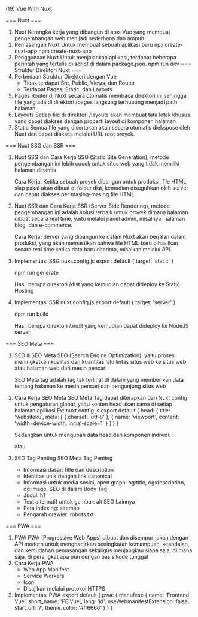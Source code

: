 (19) Vue With Nuxt

=== Nuxt ===
1. Nuxt
    Kerangka kerja yang dibangun di atas Vue yang membuat pengembangan web menjjadi sederhana dan ampuh
2. Pemasangan Nuxt
    Untuk membuat sebuah aplikasi baru
    npx create-nuxt-app <nama-proyek>
    npm create-nuxt-app
3. Penggunaan Nuxt
    Untuk menjalankan aplikasi, terdapat beberapa perintah yang tertulis di script di dalam package.json.
    npm run dev
=== Struktur Direktori Nuxt ===
1. Perbedaan Struktur Direktori dengan Vue
    - Tidak terdapat Src, Public, Views, dan Router
    - Terdapat Pages, Static, dan Layouts
2. Pages
    Router di Nuxt secara otomatis membaca direktori ini sehingga file yang ada di direktori /pages langsung terhubung menjadi path halaman
3. Layouts
    Setiap file di direktori /layouts akan membuat tata letak khusus yang dapat diakses dengan properti layout di komponen halaman
4. Static
    Semua file yang disertakan akan secara otomatis diekspose oleh Nuxt dan dapat diakses melalui URL root proyek.

=== Nuxt SSG dan SSR ===
1. Nuxt SSG dan Cara Kerja
    SSG (Static Site Generation), metode pengembangan ini lebih cocok untuk situs web yang tidak memiliki halaman dinamis

    Cara Kerja:
    Ketika sebuah proyek dibangun untuk produksi, file HTML siap pakai akan dibuat di folder dist, kemudian disuguhkan oleh server dan dapat diakses per masing-masing file HTML
2. Nuxt SSR dan Cara Kerja
    SSR (Server Side Rendering), metode pengembangan ini adalah solusi terbaik untuk proyek dimana halaman dibuat secara real time, yaitu melalui panel admin, misalnya, halaman blog, dan e-commerce.

    Cara Kerja:
    Server yang dibangun ke dalam Nuxt akan berjalan dalam produksi, yang akan memastikan bahwa file HTML baru dihasilkan secara real time ketika data baru diterima, misalkan melalui API.
3. Implementasi SSG
    nuxt.config.js
    export default {
        target: 'static'
    }

    npm run generate

    Hasil berupa direktori /dist yang kemudian dapat dideploy ke Static Hosting
4. Implementasi SSR
    nuxt.config.js
    export default {
        target: 'server'
    }

    npm run build

    Hasil berupa direktori /.nuxt yang kemudian dapat dideploy ke NodeJS server

=== SEO Meta ===
1. SEO & SEO Meta
    SEO (Search Engine Optimization), yaitu proses meningkatkan kualitas dan kuantitas lalu lintas situs web ke situs web atau halaman web dari mesin pencari

    SEO Meta tag adalah tag tak terlihat di dalam <head> yang memberikan data tentang halaman ke mesin pencari dan pengunjung situs web
2. Cara Kerja SEO Meta
    SEO Meta Tag dapat diterapkan dari Nuxt config untuk pengaturan global, yaitu konten head akan sama di setiap halaman aplikasi
    Ex:
    nuxt.config.js
    export default {
        head: {
            title: 'websiteku',
            meta: [
                { charset: 'utf-8' },
                { name: 'viewport', content: 'width=device-width, initial-scale=1' }
            ]
        }
    }

    Sedangkan untuk mengubah data head dari komponen individu : 
    <script>
        export default {
            head: {
                title 'Home Page',
                meta: [
                    hid: 'description',
                    name: 'description',
                    content: 'Home page description'
                ]
            }
        }
    </script>

    atau

    <script>
        export default {
            data(){
                return {
                    title: 'Home page'
                }
            },
            head(){
                title: this.title,
                meta: [
                    {
                        hid: 'description',
                        name: 'description',
                        content: 'Home page description'
                    }
                ]
            }
        }
    </script>

3. SEO Tag Penting
    SEO Meta Tag Penting
    - Informasi dasar: title dan description
    - Identitas unik dengan link canonical
    - Informasi untuk media sosial, open graph:
        og:title, og:description, og:image,
    SEO di dalam Body Tag
    - Judul: h1
    - Text alternatif untuk gambar: alt
    SEO Lainnya
    - Peta indexing: sitemap
    - Pengarah crawler: robots.txt

=== PWA ===
1. PWA
    PWA (Progressive Web Apps) dibuat dan disempurnakan dengan API modern untuk menghadirkan peningkatan kemampuan, keandalan, dan kemudahan pemasangan sekaligus menjangkau siapa saja, di mana saja, di perangkat apa pun dengan basis kode tunggal
2. Cara Kerja PWA
    - Web App Manifest
    - Service Workers
    - Icon
    - Disajikan melalui protokol HTTPS
3. Implementasi PWA
    export default {
        pwa: {
            manufest: {
                name: 'Frontend Vue',
                short_name: 'FE Vue;,
                lang: 'id',
                useWebmanifestExtension: false,
                start_url: '/',
                theme_color: '#ff6666'
            }
        }
    }